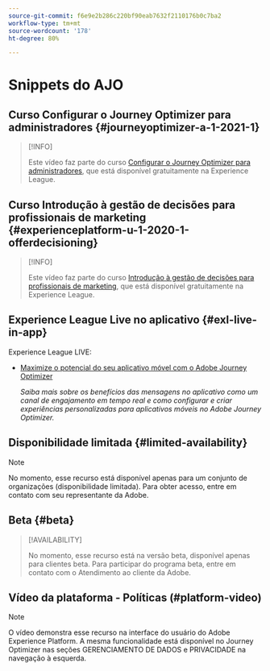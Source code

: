 ```yaml
---
source-git-commit: f6e9e2b286c220bf90eab7632f2110176b0c7ba2
workflow-type: tm+mt
source-wordcount: '178'
ht-degree: 80%

---
```

# Snippets do AJO

## Curso Configurar o Journey Optimizer para administradores {#journeyoptimizer-a-1-2021-1}

>[!INFO]
>
> Este vídeo faz parte do curso [Configurar o Journey Optimizer para administradores](https://experienceleague.adobe.com/docs/courses/using/journeyoptimizer-a-1-2021-1.html?lang=pt-BR), que está disponível gratuitamente na Experience League.

## Curso Introdução à gestão de decisões para profissionais de marketing {#experienceplatform-u-1-2020-1-offerdecisioning}

>[!INFO]
>
> Este vídeo faz parte do curso [Introdução à gestão de decisões para profissionais de marketing](https://experienceleague.adobe.com/docs/courses/using/experienceplatform-u-1-2020-1-offerdecisioning.html?lang=pt-BR), que está disponível gratuitamente na Experience League.

## Experience League Live no aplicativo {#exl-live-in-app}

Experience League LIVE:

* [Maximize o potencial do seu aplicativo móvel com o Adobe Journey Optimizer](https://experienceleague.adobe.com/docs/events/experience-league-live-recordings/episodes/exl-live-episode-5-24-23.html?lang=pt-BR)

  *Saiba mais sobre os benefícios das mensagens no aplicativo como um canal de engajamento em tempo real e como configurar e criar experiências personalizadas para aplicativos móveis no Adobe Journey Optimizer.*

## Disponibilidade limitada {#limited-availability}

>[!NOTE]
>
>No momento, esse recurso está disponível apenas para um conjunto de organizações (disponibilidade limitada). Para obter acesso, entre em contato com seu representante da Adobe.

## Beta {#beta}

>[!AVAILABILITY]
>
>No momento, esse recurso está na versão beta, disponível apenas para clientes beta. Para participar do programa beta, entre em contato com o Atendimento ao cliente da Adobe.

## Vídeo da plataforma - Políticas (#platform-video)

>[!NOTE]
>
>O vídeo demonstra esse recurso na interface do usuário do Adobe Experience Platform. A mesma funcionalidade está disponível no Journey Optimizer nas seções GERENCIAMENTO DE DADOS e PRIVACIDADE na navegação à esquerda.
